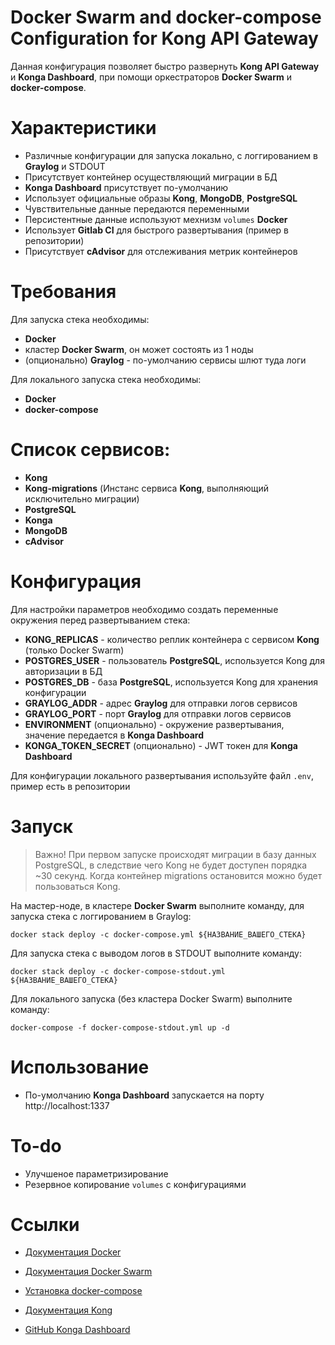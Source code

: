 # **Docker Swarm and docker-compose Configuration for Kong API Gateway**
Данная конфигурация позволяет быстро развернуть **Kong API Gateway** и **Konga Dashboard**, при помощи оркестраторов **Docker Swarm** и **docker-compose**.

# Характеристики
* Различные конфигурации для запуска локально, с логгированием в **Graylog** и STDOUT
* Присутствует контейнер осуществляющий миграции в БД
* **Konga Dashboard** присутствует по-умолчанию
* Использует официальные образы **Kong**, **MongoDB**, **PostgreSQL**
* Чувствительные данные передаются переменными
* Персистентные данные используют мехнизм ```volumes``` **Docker**
* Использует **Gitlab CI** для быстрого развертывания (пример в репозитории)
* Присутствует **cAdvisor** для отслеживания метрик контейнеров

# Требования
Для запуска стека необходимы:
* **Docker**
* кластер **Docker Swarm**, он может состоять из 1 ноды
* (опционально) **Graylog** - по-умолчанию сервисы шлют туда логи

Для локального запуска стека необходимы:
* **Docker**
* **docker-compose**

# Список сервисов:
* **Kong**
* **Kong-migrations** (Инстанс сервиса **Kong**, выполняющий исключительно миграции)
* **PostgreSQL**
* **Konga**
* **MongoDB**
* **cAdvisor**

# Конфигурация
Для настройки параметров необходимо создать переменные окружения перед развертыванием стека:

* **KONG_REPLICAS** - количество реплик контейнера с сервисом **Kong** (только Docker Swarm)
* **POSTGRES_USER** - пользователь **PostgreSQL**, используется Kong для авторизации в БД
* **POSTGRES_DB** - база **PostgreSQL**, используется Kong для хранения конфигурации
* **GRAYLOG_ADDR** - адрес **Graylog** для отправки логов сервисов
* **GRAYLOG_PORT** - порт **Graylog** для отправки логов сервисов
* **ENVIRONMENT** (опционально) - окружение развертывания, значение передается в **Konga Dashboard**
* **KONGA_TOKEN_SECRET** (опционально) - JWT токен для **Konga Dashboard**

Для конфигурации локального развертывания используйте файл ```.env```, пример есть в репозитории

# Запуск

> Важно! При первом запуске происходят миграции в базу данных PostgreSQL, в следствие чего Kong не будет доступен порядка ~30 секунд. Когда контейнер migrations остановится можно будет пользоваться Kong.

На мастер-ноде, в кластере **Docker Swarm** выполните команду, для запуска стека с логгированием в Graylog:
```
docker stack deploy -c docker-compose.yml ${НАЗВАНИЕ_ВАШЕГО_СТЕКА}
```
Для запуска стека с выводом логов в STDOUT выполните команду:
```
docker stack deploy -c docker-compose-stdout.yml ${НАЗВАНИЕ_ВАШЕГО_СТЕКА}
```
Для локального запуска (без кластера Docker Swarm) выполните команду:
```
docker-compose -f docker-compose-stdout.yml up -d
```
# Использование

* По-умолчанию **Konga Dashboard** запускается на порту http://localhost:1337

# To-do

* Улучшеное параметризирование
* Резервное копирование ```volumes``` с конфигурациями

# Ссылки

* [Документация Docker](https://docs.docker.com/)

* [Документация Docker Swarm](https://docs.docker.com/engine/swarm/)

* [Установка docker-compose](https://docs.docker.com/compose/install/)

* [Документация Kong](https://docs.konghq.com/)

* [GitHub Konga Dashboard](https://github.com/pantsel/konga)
